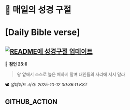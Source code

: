 # 🙏 매일의 성경 구절
# [Daily Bible verse]
## [![README에 성경구절 업데이트](https://github.com/DONGSUKA/first_test/actions/workflows/update-readme-bible.yml/badge.svg)](https://github.com/DONGSUKA/first_test/actions/workflows/update-readme-bible.yml)
<!-- START_BIBLE_VERSE -->
📖 **잠언 25:6**
> 왕 앞에서 스스로 높은 체하지 말며 대인들의 자리에 서지 말라

🕊️ _업데이트 시각: 2025-10-12 00:36:11 KST_
  <!-- END_BIBLE_VERSE -->
## GITHUB_ACTION
